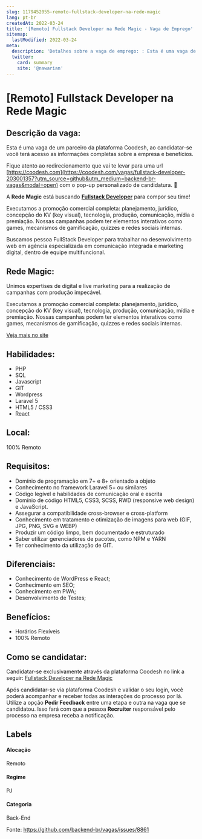 ```yaml
---
slug: 1179452055-remoto-fullstack-developer-na-rede-magic
lang: pt-br
createdAt: 2022-03-24
title: '[Remoto] Fullstack Developer na Rede Magic - Vaga de Emprego'
sitemap:
  lastModified: 2022-03-24
meta:
  description: 'Detalhes sobre a vaga de emprego: : Esta é uma vaga de um parceiro da plataforma Coodesh, ao candidatar-se você terá acesso as informações completas sobre a empresa e benefícios.  Fique atento ao redirecionamento que vai te levar para uma url [https://coodesh.com](https://coodesh.com/vagas/fullstack-developer-203001357?utm_source=github&utm_medium=backend-br-vagas&modal=open) com o pop-up personalizado de candidatura. 👋 <p>A <strong>Rede Magic</strong> está buscando <strong><ins>Fullstack Developer</ins></strong> para compor seu time!</p> <p>Executamos a promoção comercial completa: planejamento, jurídico, concepção do KV (key visual), tecnologia, produção, comunicação, mídia e premiação. Nossas campanhas podem ter elementos interativos como games, mecanismos de gamificação, quizzes e redes sociais internas.</p> <p>Buscamos pessoa FullStack Developer para trabalhar no desenvolvimento web em agência especializada em comunicação integrada e marketing digital, dentro de equipe multifuncional.</p> <p></p> <p></p>'
  twitter:
    card: summary
    site: '@nawarian'
---
```


# [Remoto] Fullstack Developer na Rede Magic

## Descrição da vaga: 
Esta é uma vaga de um parceiro da plataforma Coodesh, ao candidatar-se você terá acesso as informações completas sobre a empresa e benefícios.


Fique atento ao redirecionamento que vai te levar para uma url [https://coodesh.com](https://coodesh.com/vagas/fullstack-developer-203001357?utm_source=github&utm_medium=backend-br-vagas&modal=open) com o pop-up personalizado de candidatura. 👋
<p>A <strong>Rede Magic</strong> está buscando <strong><ins>Fullstack Developer</ins></strong> para compor seu time!</p>
<p>Executamos a promoção comercial completa: planejamento, jurídico, concepção do KV (key visual), tecnologia, produção, comunicação, mídia e premiação. Nossas campanhas podem ter elementos interativos como games, mecanismos de gamificação, quizzes e redes sociais internas.</p>
<p>Buscamos pessoa FullStack Developer para trabalhar no desenvolvimento web em agência especializada em comunicação integrada e marketing digital, dentro de equipe multifuncional.</p>
<p></p>
<p></p>

## Rede Magic: 
 <p>Unimos expertises de digital e live marketing para a realização de campanhas com produção impecável.</p>

<p>Executamos a promoção comercial completa: planejamento, jurídico, concepção do KV (key visual), tecnologia, produção, comunicação, mídia e premiação. Nossas campanhas podem ter elementos interativos como games, mecanismos de gamificação, quizzes e redes sociais internas.</p><a href='https://coodesh.com/empresas/rede-magic'>Veja mais no site</a>

 ## Habilidades: 
 - PHP 
- SQL 
- Javascript 
- GIT 
- Wordpress 
- Laravel 5 
- HTML5 / CSS3 
- React
## Local: 
 100% Remoto
## Requisitos: 
 - Domínio de programação em 7+ e 8+ orientado a objeto 
- Conhecimento no framework Laravel 5+ ou similares 
- Código legível e habilidades de comunicação oral e escrita 
- Domínio de código HTML5, CSS3, SCSS, RWD (responsive web design) e JavaScript. 
- Assegurar a compatibilidade cross-browser e cross-platform 
- Conhecimento em tratamento e otimização de imagens para web (GIF, JPG, PNG, SVG e WEBP) 
- Produzir um código limpo, bem documentado e estruturado 
- Saber utilizar gerenciadores de pacotes, como NPM e YARN 
- Ter conhecimento da utilização de GIT. 
## Diferenciais: 
 - Conhecimento de WordPress e React; 
- Conhecimento em SEO; 
- Conhecimento em PWA; 
- Desenvolvimento de Testes;
## Benefícios: 
 - Horários Flexíveis 
- 100% Remoto
## Como se candidatar:
Candidatar-se exclusivamente através da plataforma Coodesh no link a seguir: [Fullstack Developer na Rede Magic](https://coodesh.com/vagas/fullstack-developer-203001357?utm_source=github&utm_medium=backend-br-vagas&modal=open)


Após candidatar-se via plataforma Coodesh e validar o seu login, você poderá acompanhar e receber todas as interações do processo por lá. Utilize a opção **Pedir Feedback** entre uma etapa e outra na vaga que se candidatou. Isso fará com que a pessoa **Recruiter** responsável pelo processo na empresa receba a notificação.
## Labels
#### Alocação
Remoto
#### Regime
PJ
#### Categoria
Back-End

Fonte: https://github.com/backend-br/vagas/issues/8861